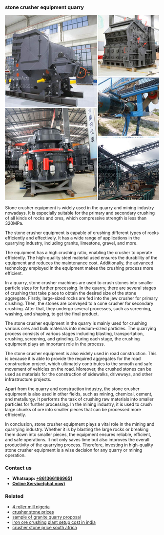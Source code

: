<h3>stone crusher equipment quarry</h3><img src='1703042520.jpg' alt=''><p>Stone crusher equipment is widely used in the quarry and mining industry nowadays. It is especially suitable for the primary and secondary crushing of all kinds of rocks and ores, which compressive strength is less than 320MPa.</p><p>The stone crusher equipment is capable of crushing different types of rocks efficiently and effectively. It has a wide range of applications in the quarrying industry, including granite, limestone, gravel, and more.</p><p>The equipment has a high crushing ratio, enabling the crusher to operate efficiently. The high-quality steel material used ensures the durability of the equipment and reduces the maintenance cost. Additionally, the advanced technology employed in the equipment makes the crushing process more efficient.</p><p>In a quarry, stone crusher machines are used to crush stones into smaller particle sizes for further processing. In the quarry, there are several stages of crushing that take place to obtain the desired size of the stone aggregate. Firstly, large-sized rocks are fed into the jaw crusher for primary crushing. Then, the stones are conveyed to a cone crusher for secondary crushing. After that, they undergo several processes, such as screening, washing, and shaping, to get the final product.</p><p>The stone crusher equipment in the quarry is mainly used for crushing various ores and bulk materials into medium-sized particles. The quarrying process consists of various stages including blasting, transportation, crushing, screening, and grinding. During each stage, the crushing equipment plays an important role in the process.</p><p>The stone crusher equipment is also widely used in road construction. This is because it is able to provide the required aggregates for the road construction project, which ultimately contributes to the smooth and safe movement of vehicles on the road. Moreover, the crushed stones can be used as materials for the construction of sidewalks, driveways, and other infrastructure projects.</p><p>Apart from the quarry and construction industry, the stone crusher equipment is also used in other fields, such as mining, chemical, cement, and metallurgy. It performs the task of crushing raw materials into smaller particles for further processing. In the mining industry, it is used to crush large chunks of ore into smaller pieces that can be processed more efficiently.</p><p>In conclusion, stone crusher equipment plays a vital role in the mining and quarrying industry. Whether it is by blasting the large rocks or breaking them down into smaller pieces, the equipment ensures reliable, efficient, and safe operations. It not only saves time but also improves the overall productivity of the quarrying process. Therefore, investing in high-quality stone crusher equipment is a wise decision for any quarry or mining operation.</p><h3>Contact us</h3><ul><li><strong>Whatsapp:&nbsp;<a href="https://wa.me/8613661969651">+8613661969651</a></strong></li><li><a href="https://swt.shibang-china.com/?git&amp;zhl&amp;stone crusher equipment quarry"><strong>Online Service(chat now)</strong></a></li></ul><h3>Related</h3><ul><li><a href='4 roller mill nigeria.md'>4 roller mill nigeria</a></li><li><a href='crusher stone prices.md'>crusher stone prices</a></li><li><a href='sample of granite quarry proposal.md'>sample of granite quarry proposal</a></li><li><a href='iron ore crushing plant setup cost in india.md'>iron ore crushing plant setup cost in india</a></li><li><a href='crusher stone price south africa.md'>crusher stone price south africa</a></li></ul>